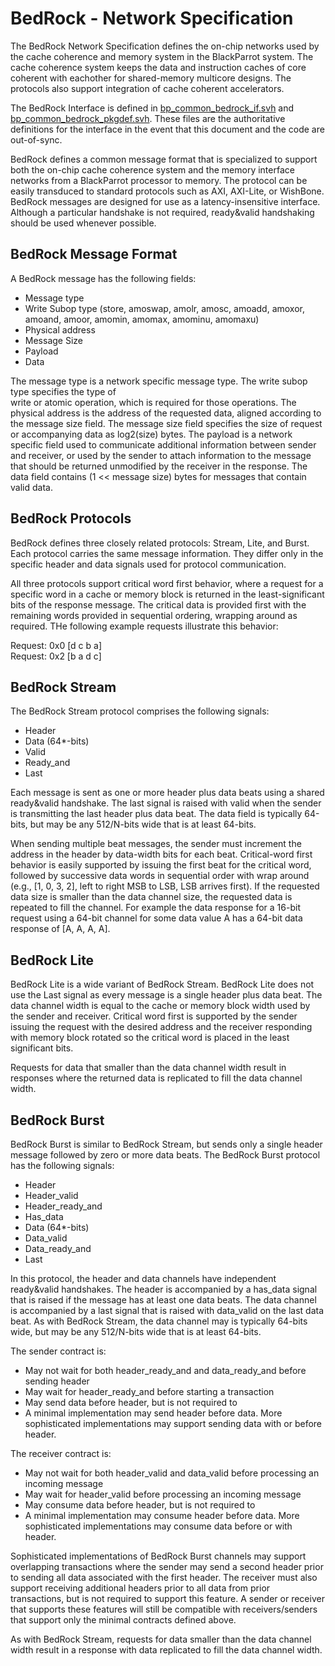 # BedRock - Network Specification

The BedRock Network Specification defines the on-chip networks used by the cache coherence
and memory system in the BlackParrot system. The cache coherence system keeps the data and
instruction caches of core coherent with eachother for shared-memory multicore designs. The protocols
also support integration of cache coherent accelerators.

The BedRock Interface is defined in [bp\_common\_bedrock\_if.svh](../bp_common/src/include/bp_common_bedrock_if.svh)
and [bp\_common\_bedrock\_pkgdef.svh](../bp_common/src/include/bp_common_bedrock_pkgdef.svh).
These files are the authoritative definitions for the interface in the event that this
document and the code are out-of-sync.

BedRock defines a common message format that is specialized to support both the on-chip
cache coherence system and the memory interface networks from a BlackParrot processor to memory.
The protocol can be easily transduced to standard protocols such as AXI, AXI-Lite, or WishBone.
BedRock messages are designed for use as a latency-insensitive interface. Although a particular
handshake is not required, ready&valid handshaking should be used whenever possible.

## BedRock Message Format

A BedRock message has the following fields:
- Message type
- Write Subop type (store, amoswap, amolr, amosc, amoadd, amoxor, amoand, amoor, amomin, amomax, amominu, amomaxu)
- Physical address
- Message Size
- Payload
- Data

The message type is a network specific message type. The write subop type specifies the type of\
write or atomic operation, which is required for those operations. The physical address is the
address of the requested data, aligned according to the message size field.
The message size field specifies the size of request or accompanying data as log2(size) bytes.
The payload is a network specific field used to communicate additional information between sender
and receiver, or used by the sender to attach information to the message that should be returned
unmodified by the receiver in the response. The data field contains (1 << message size) bytes for
messages that contain valid data.

## BedRock Protocols

BedRock defines three closely related protocols: Stream, Lite, and Burst. Each protocol carries
the same message information. They differ only in the specific header and data signals used
for protocol communication.

All three protocols support critical word first behavior, where a request for a specific word
in a cache or memory block is returned in the least-significant bits of the response message.
The critical data is provided first with the remaining words provided in sequential ordering,
wrapping around as required. THe following example requests illustrate this behavior:

Request: 0x0 [d c b a]<br>
Request: 0x2 [b a d c]

## BedRock Stream

The BedRock Stream protocol comprises the following signals:

* Header
* Data (64\*-bits)
* Valid
* Ready\_and
* Last

Each message is sent as one or more header plus data beats using a shared ready&valid handshake.
The last signal is raised with valid when the sender is transmitting the last header plus data beat.
The data field is typically 64-bits, but may be any 512/N-bits wide that is at least 64-bits.

When sending multiple beat messages, the sender must increment the address in the header by
data-width bits for each beat. Critical-word first behavior is easily supported by issuing the
first beat for the critical word, followed by successive data words in sequential order with wrap
around (e.g., [1, 0, 3, 2], left to right MSB to LSB, LSB arrives first). If the requested data size
is smaller than the data channel size,
the requested data is repeated to fill the channel. For example the data response for a 16-bit
request using a 64-bit channel for some data value A has a 64-bit data response of [A, A, A, A].

## BedRock Lite

BedRock Lite is a wide variant of BedRock Stream. BedRock Lite does not use the Last signal as
every message is a single header plus data beat. The data channel width is equal to the cache or
memory block width used by the sender and receiver. Critical word first is supported by the sender
issuing the request with the desired address and the receiver responding with memory block rotated
so the critical word is placed in the least significant bits.

Requests for data that smaller than the data channel width result in responses where the returned
data is replicated to fill the data channel width.

## BedRock Burst

BedRock Burst is similar to BedRock Stream, but sends only a single header message followed by
zero or more data beats. The BedRock Burst protocol has the following signals:

* Header
* Header\_valid
* Header\_ready\_and
* Has\_data
* Data (64\*-bits)
* Data\_valid
* Data\_ready\_and
* Last

In this protocol, the header and data channels have independent ready&valid handshakes. The header
is accompanied by a has\_data signal that is raised if the message has at least one data beats.
The data channel is accompanied by a last signal that is raised with data\_valid on the last data
beat. As with BedRock Stream, the data channel may is typically 64-bits wide, but may be any
512/N-bits wide that is at least 64-bits.

The sender contract is:
* May not wait for both header\_ready\_and and data\_ready\_and before sending header
* May wait for header\_ready\_and before starting a transaction
* May send data before header, but is not required to
* A minimal implementation may send header before data. More sophisticated implementations may
support sending data with or before header.

The receiver contract is:
* May not wait for both header\_valid and data\_valid before processing an incoming message
* May wait for header\_valid before processing an incoming message
* May consume data before header, but is not required to
* A minimal implementation may consume header before data. More sophisticated implementations may
consume data before or with header.

Sophisticated implementations of BedRock Burst channels may support overlapping transactions where
the sender may send a second header prior to sending all data associated with the first header.
The receiver must also support receiving additional headers prior to all data from prior transactions,
but is not required to support this feature. A sender or receiver that supports these features
will still be compatible with receivers/senders that support only the minimal contracts defined
above.

As with BedRock Stream, requests for data smaller than the data channel width result in a response
with data replicated to fill the data channel width.

